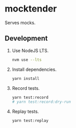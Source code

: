 # mocktender

Serves mocks.

## Development

1. Use NodeJS LTS.

    ```bash
    nvm use --lts
    ```

2. Install dependencies.

    ```bash
    yarn install
    ```

3. Record tests.

    ```bash
    yarn test:record
    # yarn test:record:dry-run
    ```

4. Replay tests.

    ```bash
    yarn test:replay
    ```
